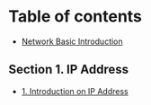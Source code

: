 # Table of contents

* [Network Basic Introduction](README.md)

## Section 1. IP Address

* [1. Introduction on IP Address](section-1.-ip-address/1.-introduction-on-ip-address.md)

